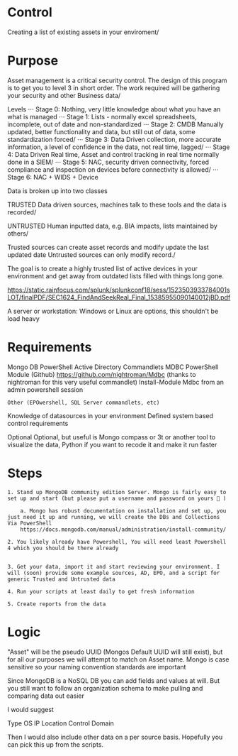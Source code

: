 # Control
Creating a list of existing assets in your enviroment/

# Purpose
Asset management is a critical security control. The design of this program is to get you to level 3 in short order. The work required will be gathering your security and other Business data/

Levels
⋅⋅⋅	Stage 0: Nothing, very little knowledge about what you have an what is managed
⋅⋅⋅	Stage 1: Lists - normally  excel spreadsheets, incomplete, out of date and non-standardized
⋅⋅⋅	Stage 2: CMDB Manually updated, better functionality and data, but still out of data, some standardization forced/
⋅⋅⋅	Stage 3: Data Driven collection, more accurate information, a level of confidence in the data, not real time, lagged/
⋅⋅⋅	Stage 4: Data Driven Real time, Asset and control tracking in real time normally done in a SIEM/
⋅⋅⋅	Stage 5: NAC, security driven connectivity, forced compliance and inspection on devices before connectivity is allowed/
⋅⋅⋅	Stage 6: NAC + WIDS + Device 
	
Data is broken up into two classes

TRUSTED
Data driven sources, machines talk to these tools and the data is recorded/


UNTRUSTED
Human inputted data, e.g. BIA impacts, lists maintained by others/

Trusted sources can create  asset records and modify update the last updated date
Untrusted sources can only modify record./

The goal is to create a highly trusted list of active devices in your environment and get away from outdated lists filled with things long gone.


https://static.rainfocus.com/splunk/splunkconf18/sess/1523503933784001sLOT/finalPDF/SEC1624_FindAndSeekReal_Final_15385955090140012jBD.pdf

A server or workstation: Windows or Linux are options, this shouldn't be load heavy

# Requirements

Mongo DB
PowerShell
	Active Directory Commandlets
	MDBC PowerShell Module (Github) https://github.com/nightroman/Mdbc (thanks to nightroman for this very useful commandlet)
		Install-Module Mdbc from an admin powershell session
		
	Other (EPOwershell, SQL Server commandlets, etc)
	
Knowledge of datasources in your environment
Defined system based control requirements

Optional 
Optional, but useful is Mongo compass or 3t or another tool to visualize the data, 
Python if you want to recode it and make it run faster

# Steps 

	1. Stand up MongoDB community edition Server. Mongo is fairly easy to set up and start (but please put a username and password on yours 🙂 )
	
		a. Mongo has robust documentation on installation and set up, you just need it up and running, we will create the DBs and Collections Via PowerShell
		https://docs.mongodb.com/manual/administration/install-community/
		
	2. You likely already have Powershell, You will need least Powershell 4 which you should be there already
	
	
	3. Get your data, import it and start reviewing your environment. I will (soon) provide some example sources, AD, EPO, and a script for generic Trusted and Untrusted data
	
	4. Run your scripts at least daily to get fresh information
  
	5. Create reports from the data

# Logic
"Asset" will be the pseudo UUID (Mongos Default UUID will still exist), but for all our purposes we will attempt to match on Asset name. Mongo is case sensitive so your naming convention standards are important

Since MongoDB is a NoSQL DB you can add fields and values at will. But you still want to follow an organization schema to make pulling and comparing data out easier

I would suggest 

Type
OS
IP
Location
Control
Domain

Then I would also include other data on a per source basis. Hopefully you can pick this up from the scripts.


